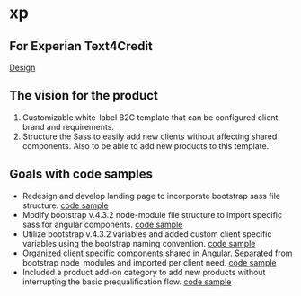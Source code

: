 # xp

## For Experian Text4Credit
[Design](https://jeoffreybatangan.design/experian-bis-text4credit)

## The vision for the product
1. Customizable white-label B2C template that can be configured client brand and requirements.
2. Structure the Sass to easily add new clients without affecting shared components. Also to be able to add new products to this template.

## Goals with code samples
* Redesign and develop landing page to incorporate bootstrap sass file structure. [code sample](https://github.com/mrjeoffrey/xp/tree/master/template/clients/loanme/sass)
* Modify bootstrap v.4.3.2 node-module file structure to import specific sass for angular components. [code sample](https://github.com/mrjeoffrey/xp/blob/master/template/clients/loanme/styles.scss)
* Utilize bootstrap v.4.3.2 variables and added custom client specific variables using the bootstrap naming convention. [code sample](https://github.com/mrjeoffrey/xp/blob/master/template/clients/loanme/sass/variables.scss)
* Organized client specific components shared in Angular. Separated from bootstrap node_modules and imported per client need. [code sample](https://github.com/mrjeoffrey/xp/tree/master/template/sass-global/components)
* Included a product add-on category to add new products without interrupting the basic prequalification flow. [code sample](https://github.com/mrjeoffrey/xp/tree/master/template/sass-global/addons)
